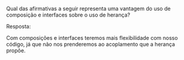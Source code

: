Qual das afirmativas a seguir representa uma vantagem do uso de composição e interfaces sobre o uso de herança?

Resposta:

Com composições e interfaces teremos mais flexibilidade com nosso código, já que não nos prenderemos ao acoplamento que a herança propõe.